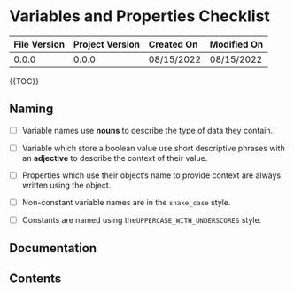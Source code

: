 # Variables and Properties Checklist

| File Version | Project Version | Created On | Modified On |
|:--|:--|:--|:--|
| 0.0.0 | 0.0.0 | 08/15/2022 | 08/15/2022

{{TOC}}

## Naming
* [ ] Variable names use **nouns** to describe the type of data they contain.
* [ ] Variable which store a boolean value use short descriptive phrases with an **adjective** to describe the context of their value.
* [ ] Properties which use their object’s name to provide context are always written using the object.
* [ ] Non-constant variable names are in the `snake_case` style.
* [ ] Constants are named using the`UPPERCASE_WITH_UNDERSCORES` style.


## Documentation

## Contents
